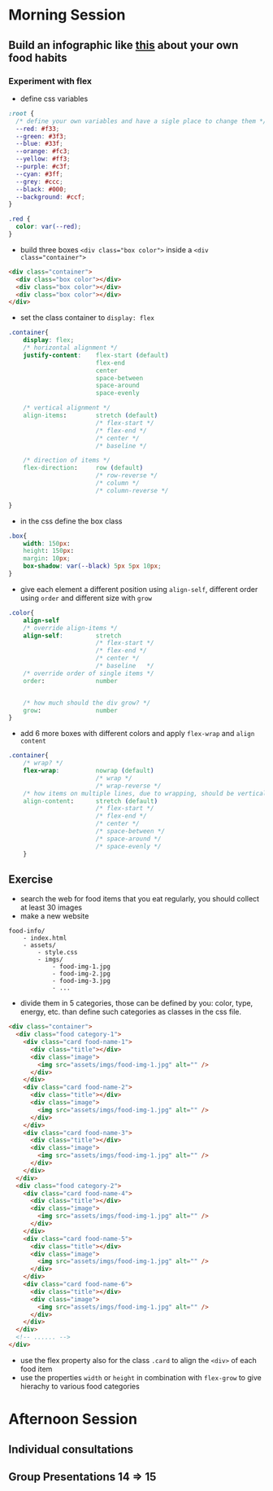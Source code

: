 # Morning Session

## Build an infographic like [this](https://www.pinterest.ch/pin/77546424806199639/) about your own food habits

### Experiment with flex

- define css variables

```css
:root {
  /* define your own variables and have a sigle place to change them */
  --red: #f33;
  --green: #3f3;
  --blue: #33f;
  --orange: #fc3;
  --yellow: #ff3;
  --purple: #c3f;
  --cyan: #3ff;
  --grey: #ccc;
  --black: #000;
  --background: #ccf;
}

.red {
  color: var(--red);
}
```

- build three boxes `<div class="box color">` inside a `<div class="container">`

```html
<div class="container">
  <div class="box color"></div>
  <div class="box color"></div>
  <div class="box color"></div>
</div>
```

- set the class container to `display: flex`

```css
.container{
    display: flex;
    /* horizontal alignment */
    justify-content:    flex-start (default)
                        flex-end
                        center
                        space-between
                        space-around
                        space-evenly

    /* vertical alignment */
    align-items:        stretch (default)
                        /* flex-start */
                        /* flex-end */
                        /* center */
                        /* baseline */

    /* direction of items */
    flex-direction:     row (default)
                        /* row-reverse */
                        /* column */
                        /* column-reverse */

}

```

- in the css define the box class

```css
.box{
    width: 150px:
    height: 150px:
    margin: 10px;
    box-shadow: var(--black) 5px 5px 10px;
}
```

- give each element a different position using `align-self`, different order using `order` and different size with `grow`

```css
.color{
    align-self
    /* override align-items */
    align-self:         stretch
                        /* flex-start */
                        /* flex-end */
                        /* center */
                        /* baseline   */
    /* override order of single items */
    order:              number


    /* how much should the div grow? */
    grow:               number
}
```

- add 6 more boxes with different colors and apply `flex-wrap` and `align content`

```css
.container{
    /* wrap? */
    flex-wrap:          nowrap (default)
                        /* wrap */
                        /* wrap-reverse */
    /* how items on multiple lines, due to wrapping, should be vertically spaced */
    align-content:      stretch (default)
                        /* flex-start */
                        /* flex-end */
                        /* center */
                        /* space-between */
                        /* space-around */
                        /* space-evenly */
    }
```

## Exercise

- search the web for food items that you eat regularly, you should collect at least 30 images
- make a new website

```
food-info/
    - index.html
    - assets/
        - style.css
        - imgs/
            - food-img-1.jpg
            - food-img-2.jpg
            - food-img-3.jpg
            - ...
```

- divide them in 5 categories, those can be defined by you: color, type, energy, etc. than define such categories as classes in the css file.

```html
<div class="container">
  <div class="food category-1">
    <div class="card food-name-1">
      <div class="title"></div>
      <div class="image">
        <img src="assets/imgs/food-img-1.jpg" alt="" />
      </div>
    </div>
    <div class="card food-name-2">
      <div class="title"></div>
      <div class="image">
        <img src="assets/imgs/food-img-1.jpg" alt="" />
      </div>
    </div>
    <div class="card food-name-3">
      <div class="title"></div>
      <div class="image">
        <img src="assets/imgs/food-img-1.jpg" alt="" />
      </div>
    </div>
  </div>
  <div class="food category-2">
    <div class="card food-name-4">
      <div class="title"></div>
      <div class="image">
        <img src="assets/imgs/food-img-1.jpg" alt="" />
      </div>
    </div>
    <div class="card food-name-5">
      <div class="title"></div>
      <div class="image">
        <img src="assets/imgs/food-img-1.jpg" alt="" />
      </div>
    </div>
    <div class="card food-name-6">
      <div class="title"></div>
      <div class="image">
        <img src="assets/imgs/food-img-1.jpg" alt="" />
      </div>
    </div>
  </div>
  <!-- ...... -->
</div>
```

- use the flex property also for the class `.card` to align the `<div>` of each food item
- use the properties `width` or `height` in combination with `flex-grow` to give hierachy to various food categories

# Afternoon Session

## Individual consultations

## Group Presentations 14 => 15
